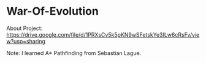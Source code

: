 # War-Of-Evolution

About Project: https://drive.google.com/file/d/1PRXsCv5k5pKN9wSFetskYe3ILw6cRsFv/view?usp=sharing

Note: I learned A* Pathfinding from Sebastian Lague.
